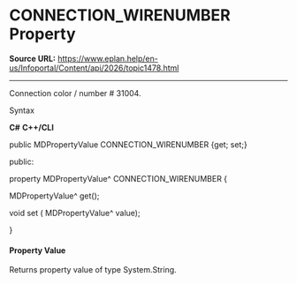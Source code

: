 # CONNECTION_WIRENUMBER Property

**Source URL:** https://www.eplan.help/en-us/Infoportal/Content/api/2026/topic1478.html

---

Connection color / number # 31004.

Syntax

**C#**
**C++/CLI**


public MDPropertyValue CONNECTION_WIRENUMBER {get; set;}

public:

property MDPropertyValue^ CONNECTION_WIRENUMBER {

   MDPropertyValue^ get();

   void set (    MDPropertyValue^ value);

}


#### Property Value

Returns property value of type System.String.

